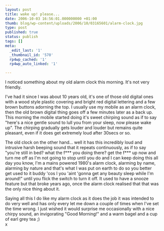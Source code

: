```yaml
---
layout: post
title: wake up! please...
date: 2006-10-03 16:56:01.000000000 +01:00
thumb: blog/wp-content/uploads/2006/10/03165601/alarm-clock.jpg
type: post
published: true
status: publish
tags: []
meta:
  _edit_last: '1'
  _thumbnail_id: '570'
  rp4wp_cached: '1'
  rp4wp_auto_linked: '1'

---
```

<p>I noticed something about my old alarm clock this morning. It's not very  friendly.</p>
<p>I've had it since I was about 10 years old, it's one  of those old digital ones with a wood style plastic covering and bright  red digital lettering and a few brown buttons adorning the top. I  usually use my mobile as an alarm clock, then the old brown digital  thing goes off a few minutes later as a back up. This morning the mobile  started doing it's sweet chirping sound as if to say "here's a nice  gentle sound to lull you from your sleep, now please wake up". The  chirping gradually gets louder and louder but remains quite pleasant,  even if it does get extremely loud after 30secs or so.</p>

<p>The old  clock on the other hand... well it has this incredibly loud and  intrusive harsh beeping sound that it repeats continuously, as if to say  "you're still in bed? what the f*** you doing there? get the f*** up  now and turn me off as I'm not going to stop until you do and I can keep  doing this all day you know, I'm a mains powered 1980's alarm clock,  alarming by name, alarming by nature and that's what I was put on earth  to do so you better get used to it buddy 'cos I you 'aint 'gonna get any  beauty sleep while I'm around!" until you flick the switch to turn it  off. It used to have a snooze feature but that broke years ago, once the  alarm clock realised that that was the only nice thing about it.</p>
<p>Saying  all this I do like my alarm clock as it does the job it was intended to  do very well and has only every let me down a couple of times when I've  set the time wrong. I just wished it would surprise me occasionally  with a nice chirpy sound, an invigorating "Good Morning!" and a warm  bagel and a cup of earl grey tea ;)<br />
x</p>
